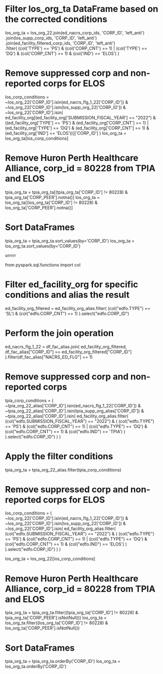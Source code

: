 # Filter los_org_ta DataFrame based on the corrected conditions
los_org_ta = los_org_22.join(ed_nacrs_corp_ids, 'CORP_ID', 'left_anti') \
    .join(los_supp_corp_ids, 'CORP_ID', 'left_anti') \
    .join(ed_facility_filtered_corp_ids, 'CORP_ID', 'left_anti') \
    .filter(
        (col('TYPE') == 'PS') & (col('CORP_CNT') == 1) |
        (col('TYPE') == 'DQ') & (col('CORP_CNT') == 1) & (col('IND') == 'ELOS')
    )

# Remove suppressed corp and non-reported corps for ELOS 
los_corp_conditions = ~los_org_22['CORP_ID'].isin(ed_nacrs_flg_1_22['CORP_ID']) & \
                      ~los_org_22['CORP_ID'].isin(los_supp_org_22['CORP_ID']) & \
                      ~los_org_22['CORP_ID'].isin(
                          ed_facility_org[(ed_facility_org['SUBMISSION_FISCAL_YEAR'] == "2022") &
                                          ((ed_facility_org['TYPE'] == 'PS') & (ed_facility_org['CORP_CNT'] == 1) |
                                           (ed_facility_org['TYPE'] == 'DQ') & (ed_facility_org['CORP_CNT'] == 1) & (ed_facility_org['IND'] == 'ELOS'))]['CORP_ID']
                      )
los_org_ta = los_org_ta[los_corp_conditions]

# Remove Huron Perth Healthcare Alliance, corp_id = 80228 from TPIA and ELOS
tpia_org_ta = tpia_org_ta[(tpia_org_ta['CORP_ID'] != 80228) & tpia_org_ta['CORP_PEER'].notna()]
los_org_ta = los_org_ta[(los_org_ta['CORP_ID'] != 80228) & los_org_ta['CORP_PEER'].notna()]

# Sort DataFrames
tpia_org_ta = tpia_org_ta.sort_values(by='CORP_ID')
los_org_ta = los_org_ta.sort_values(by='CORP_ID')




orrrrr


from pyspark.sql.functions import col

# Filter ed_facility_org for specific conditions and alias the result
ed_facility_org_filtered = ed_facility_org_alias.filter(
    (col("edfo.TYPE") == 'SL') & (col("edfo.CORP_CNT") == 1)
).select("edfo.CORP_ID")

# Perform the join operation
ed_nacrs_flg_1_22 = df_fac_alias.join(
    ed_facility_org_filtered, 
    df_fac_alias["CORP_ID"] == ed_facility_org_filtered["CORP_ID"]
).filter(df_fac_alias["NACRS_ED_FLG"] == 1)

# Remove suppressed corp and non-reported corps
tpia_corp_conditions = (
    ~tpia_org_22_alias['CORP_ID'].isin(ed_nacrs_flg_1_22['CORP_ID']) &
    ~tpia_org_22_alias['CORP_ID'].isin(tpia_supp_org_alias['CORP_ID']) &
    ~tpia_org_22_alias['CORP_ID'].isin(
        ed_facility_org_alias.filter(
            (col("edfo.SUBMISSION_FISCAL_YEAR") == "2022") &
            (
                (col("edfo.TYPE") == 'PS') & (col("edfo.CORP_CNT") == 1) |
                (col("edfo.TYPE") == 'DQ') & (col("edfo.CORP_CNT") == 1) & (col("edfo.IND") == 'TPIA')
            )
        ).select("edfo.CORP_ID")
    )
)

# Apply the filter conditions
tpia_org_ta = tpia_org_22_alias.filter(tpia_corp_conditions)

# Remove suppressed corp and non-reported corps for ELOS 
los_corp_conditions = (
    ~los_org_22['CORP_ID'].isin(ed_nacrs_flg_1_22['CORP_ID']) &
    ~los_org_22['CORP_ID'].isin(los_supp_org_22['CORP_ID']) &
    ~los_org_22['CORP_ID'].isin(
        ed_facility_org_alias.filter(
            (col("edfo.SUBMISSION_FISCAL_YEAR") == "2022") &
            (
                (col("edfo.TYPE") == 'PS') & (col("edfo.CORP_CNT") == 1) |
                (col("edfo.TYPE") == 'DQ') & (col("edfo.CORP_CNT") == 1) & (col("edfo.IND") == 'ELOS')
            )
        ).select("edfo.CORP_ID")
    )
)

los_org_ta = los_org_22[los_corp_conditions]

# Remove Huron Perth Healthcare Alliance, corp_id = 80228 from TPIA and ELOS
tpia_org_ta = tpia_org_ta.filter((tpia_org_ta['CORP_ID'] != 80228) & tpia_org_ta['CORP_PEER'].isNotNull())
los_org_ta = los_org_ta.filter((los_org_ta['CORP_ID'] != 80228) & los_org_ta['CORP_PEER'].isNotNull())

# Sort DataFrames
tpia_org_ta = tpia_org_ta.orderBy('CORP_ID')
los_org_ta = los_org_ta.orderBy('CORP_ID')


